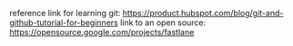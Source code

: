 reference link for learning git: https://product.hubspot.com/blog/git-and-github-tutorial-for-beginners
link to an open source: https://opensource.google.com/projects/fastlane

